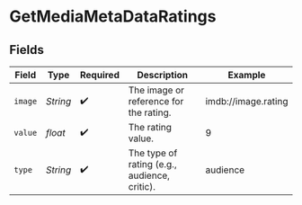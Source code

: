 # GetMediaMetaDataRatings


## Fields

| Field                                        | Type                                         | Required                                     | Description                                  | Example                                      |
| -------------------------------------------- | -------------------------------------------- | -------------------------------------------- | -------------------------------------------- | -------------------------------------------- |
| `image`                                      | *String*                                     | :heavy_check_mark:                           | The image or reference for the rating.       | imdb://image.rating                          |
| `value`                                      | *float*                                      | :heavy_check_mark:                           | The rating value.                            | 9                                            |
| `type`                                       | *String*                                     | :heavy_check_mark:                           | The type of rating (e.g., audience, critic). | audience                                     |